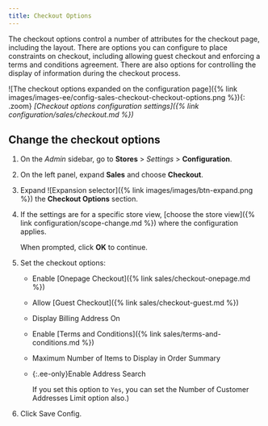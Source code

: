 ```yaml
---
title: Checkout Options
---
```


The checkout options control a number of attributes for the checkout page, including the layout. There are options you can configure to place constraints on checkout, including allowing guest checkout and enforcing a terms and conditions agreement. There are also options for controlling the display of information during the checkout process.

![The checkout options expanded on the configuration page]({% link images/images-ee/config-sales-checkout-checkout-options.png %}){: .zoom}
_[Checkout options configuration settings]({% link configuration/sales/checkout.md %})_

## Change the checkout options

1. On the _Admin_ sidebar, go to **Stores** > _Settings_ > **Configuration**.

1. On the left panel, expand **Sales** and choose **Checkout**.

1. Expand ![Expansion selector]({% link images/images/btn-expand.png %}) the **Checkout Options** section.

1. If the settings are for a specific store view, [choose the store view]({% link configuration/scope-change.md %}) where the configuration applies.

   When prompted, click **OK** to continue.

1. Set the checkout options:

   - Enable [Onepage Checkout]({% link sales/checkout-onepage.md %})

   - Allow [Guest Checkout]({% link sales/checkout-guest.md %})

   - Display Billing Address On

   - Enable [Terms and Conditions]({% link sales/terms-and-conditions.md %})

   - Maximum Number of Items to Display in Order Summary

   - {:.ee-only}Enable Address Search

      If you set this option to `Yes`, you can set the Number of Customer Addresses Limit option also.)

1. Click <span class="btn">Save Config</span>.
